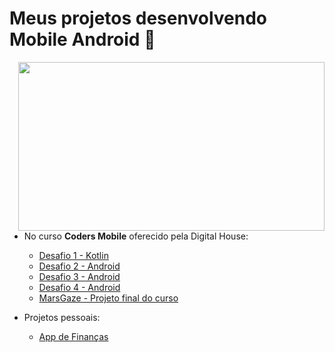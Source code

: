 
# Meus projetos desenvolvendo Mobile Android 📱

<img width="490" height="270" src="https://media.giphy.com/media/lPQkB8sWAtVQexmHDb/giphy.gif" align=right>

- No curso **Coders Mobile** oferecido pela Digital House:
  - [Desafio 1 - Kotlin](https://github.com/angelcomp/Desafio-Integrador-1)
  - [Desafio 2 - Android](https://github.com/angelcomp/Desafio-Integrador-2)
  - [Desafio 3 - Android](https://github.com/angelcomp/Desafio-Integrador-3)
  - [Desafio 4 - Android](https://github.com/angelcomp/Desafio-Integrador-4)
  - [MarsGaze - Projeto final do curso](https://github.com/MarsGaze/MarsGaze)

- Projetos pessoais:
  - [App de Finanças](https://github.com/angelcomp/app-maratona-discover)
